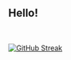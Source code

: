 ## Hello!
<br/>

[![GitHub Streak](https://github-readme-streak-stats.herokuapp.com/?user=spinsager)](https://git.io/streak-stats)
